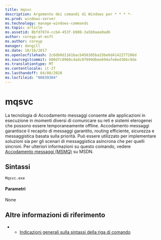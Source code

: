 ```yaml
---
title: mqsvc
description: Argomento dei comandi di Windows per * * * *-
ms.prod: windows-server
ms.technology: manage-windows-commands
ms.topic: article
ms.assetid: 8bfd7874-ccb4-453f-b908-3a5b9aee0ad6
author: coreyp-at-msft
ms.author: coreyp
manager: dongill
ms.date: 10/16/2017
ms.openlocfilehash: 2c6db0d1161bacb456305ba33be6d4142277206d
ms.sourcegitcommit: b00d7c8968c4adc8f699dbee694afe6ed36bc9de
ms.translationtype: MT
ms.contentlocale: it-IT
ms.lasthandoff: 04/08/2020
ms.locfileid: "80839304"
---
```

# <a name="mqsvc"></a>mqsvc



La tecnologia di Accodamento messaggi consente alle applicazioni in esecuzione in momenti diversi di comunicare su reti e sistemi eterogenei che possono essere temporaneamente offline. Accodamento messaggi garantisce il recapito di messaggi garantito, routing efficiente, sicurezza e messaggistica basata sulla priorità. Può essere utilizzato per implementare soluzioni sia per gli scenari di messaggistica asincrona che per quelli sincroni. Per ulteriori informazioni su questo comando, vedere [Accodamento messaggi (MSMQ)](https://go.microsoft.com/fwlink/?LinkId=248723) su MSDN.

## <a name="syntax"></a>Sintassi

```
Mqsvc.exe
```

#### <a name="parameters"></a>Parametri

None

## <a name="additional-references"></a>Altre informazioni di riferimento

-   - [Indicazioni generali sulla sintassi della riga di comando](command-line-syntax-key.md)